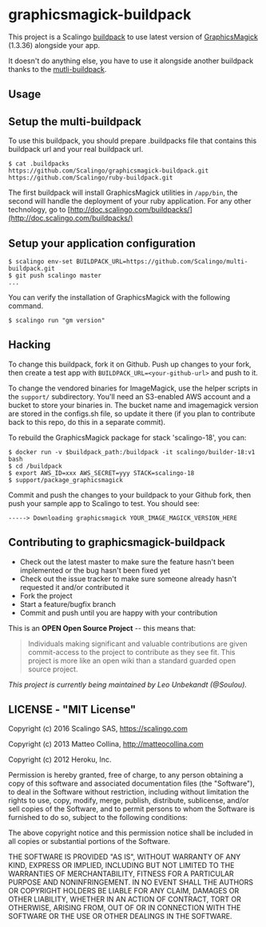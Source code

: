 graphicsmagick-buildpack
=========================

This project is a Scalingo [buildpack](http://doc.scalingo.com/buildpacks) to
use latest version of [GraphicsMagick](www.graphicsmagick.org) (1.3.36)
alongside your app.

It doesn't do anything else, you have to use it alongside another buildpack thanks to the [mutli-buildpack](https://github.com/Scalingo/multi-buildpack).

Usage
-----

## Setup the multi-buildpack

To use this buildpack, you should prepare .buildpacks file that contains this buildpack url and your real buildpack url.

```
$ cat .buildpacks
https://github.com/Scalingo/graphicsmagick-buildpack.git
https://github.com/Scalingo/ruby-buildpack.git
```

The first buildpack will install GraphicsMagick utilities in `/app/bin`, the
second will handle the deployment of your ruby application. For any other
technology, go to
[http://doc.scalingo.com/buildpacks/](http://doc.scalingo.com/buildpacks/)

## Setup your application configuration

```
$ scalingo env-set BUILDPACK_URL=https://github.com/Scalingo/multi-buildpack.git
$ git push scalingo master
...
```

You can verify the installation of GraphicsMagick with the following command.

```
$ scalingo run "gm version"
```

## Hacking

To change this buildpack, fork it on Github. Push up changes to your fork,
then create a test app with `BUILDPACK_URL=<your-github-url>` and push to it.

To change the vendored binaries for ImageMagick, use the helper scripts
in the `support/` subdirectory.
You'll need an S3-enabled AWS account and a bucket to store your
binaries in.
The bucket name and imagemagick version are stored in the configs.sh file,
so update it there (if you plan to contribute back to this repo, do this
in a separate commit).

To rebuild the GraphicsMagick package for stack 'scalingo-18', you can:

    $ docker run -v $buildpack_path:/buildpack -it scalingo/builder-18:v1 bash
    $ cd /buildpack
    $ export AWS_ID=xxx AWS_SECRET=yyy STACK=scalingo-18
    $ support/package_graphicsmagick

Commit and push the changes to your buildpack to your Github fork, then
push your sample app to Scalingo to test.  You should see:

    -----> Downloading graphicsmagick YOUR_IMAGE_MAGICK_VERSION_HERE

## Contributing to graphicsmagick-buildpack

* Check out the latest master to make sure the feature hasn't been
  implemented or the bug hasn't been fixed yet
* Check out the issue tracker to make sure someone already hasn't
  requested it and/or contributed it
* Fork the project
* Start a feature/bugfix branch
* Commit and push until you are happy with your contribution

This is an **OPEN Open Source Project** -- this means that:

> Individuals making significant and valuable contributions are given
commit-access to the project to contribute as they see fit. This project is
more like an open wiki than a standard guarded open source project.

_This project is currently being maintained by Leo Unbekandt (@Soulou)._

## LICENSE - "MIT License"

Copyright (c) 2016 Scalingo SAS, https://scalingo.com

Copyright (c) 2013 Matteo Collina, http://matteocollina.com

Copyright (c) 2012 Heroku, Inc.

Permission is hereby granted, free of charge, to any person
obtaining a copy of this software and associated documentation
files (the "Software"), to deal in the Software without
restriction, including without limitation the rights to use,
copy, modify, merge, publish, distribute, sublicense, and/or sell
copies of the Software, and to permit persons to whom the
Software is furnished to do so, subject to the following
conditions:

The above copyright notice and this permission notice shall be
included in all copies or substantial portions of the Software.

THE SOFTWARE IS PROVIDED "AS IS", WITHOUT WARRANTY OF ANY KIND,
EXPRESS OR IMPLIED, INCLUDING BUT NOT LIMITED TO THE WARRANTIES
OF MERCHANTABILITY, FITNESS FOR A PARTICULAR PURPOSE AND
NONINFRINGEMENT. IN NO EVENT SHALL THE AUTHORS OR COPYRIGHT
HOLDERS BE LIABLE FOR ANY CLAIM, DAMAGES OR OTHER LIABILITY,
WHETHER IN AN ACTION OF CONTRACT, TORT OR OTHERWISE, ARISING
FROM, OUT OF OR IN CONNECTION WITH THE SOFTWARE OR THE USE OR
OTHER DEALINGS IN THE SOFTWARE.
